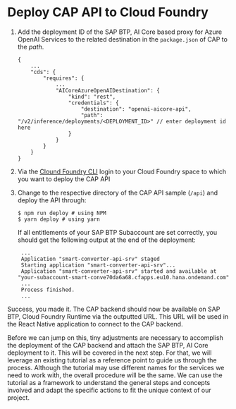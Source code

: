# Deploy CAP API to Cloud Foundry

1. Add the deployment ID of the SAP BTP, AI Core based proxy for Azure OpenAI Services to the related destination in the `package.json` of CAP to the _path_.

   ```jsonc
   {
       ...
       "cds": {
           "requires": {
               ...
               "AICoreAzureOpenAIDestination": {
                   "kind": "rest",
                   "credentials": {
                       "destination": "openai-aicore-api",
                       "path": "/v2/inference/deployments/<DEPLOYMENT_ID>" // enter deployment id here
                   }
               }
           }
       }
   }
   ```

2. Via the [Clound Foundry CLI](https://docs.cloudfoundry.org/cf-cli/install-go-cli.html) login to your Cloud Foundry space to which you want to deploy the CAP API
3. Change to the respective directory of the CAP API sample (`/api`) and deploy the API through:

   ```console
   $ npm run deploy # using NPM
   $ yarn deploy # using yarn
   ```

   If all entitlements of your SAP BTP Subaccount are set correctly, you should get the following output at the end of the deployment:

   ```console
    ...
    Application "smart-converter-api-srv" staged
    Starting application "smart-converter-api-srv"...
    Application "smart-converter-api-srv" started and available at "your-subaccount-smart-conve70da6a68.cfapps.eu10.hana.ondemand.com"
    ...
    Process finished.
    ...
   ```

Success, you made it. The CAP backend should now be available on SAP BTP, Cloud Foundry Runtime via the outputted URL. This URL will be used in the React Native application to connect to the CAP backend.

Before we can jump on this, tiny adjustments are necessary to accomplish the deployment of the CAP backend and attach the SAP BTP, AI Core deployment to it. This will be covered in the next step. For that, we will leverage an existing tutorial as a reference point to guide us through the process. Although the tutorial may use different names for the services we need to work with, the overall procedure will be the same. We can use the tutorial as a framework to understand the general steps and concepts involved and adapt the specific actions to fit the unique context of our project.
